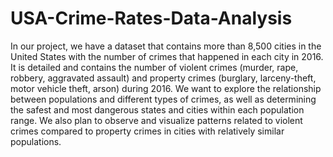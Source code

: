 # USA-Crime-Rates-Data-Analysis
In our project, we have a dataset that contains more than 8,500 cities in the United States with the number of crimes that happened in each city in 2016. It is detailed and contains the number of violent crimes (murder, rape, robbery, aggravated assault) and property crimes (burglary, larceny-theft, motor vehicle theft, arson) during 2016. We want to explore the relationship between populations and different types of crimes, as well as determining the safest and most dangerous states and cities within each population range. We also plan to observe and visualize patterns related to violent crimes compared to property crimes in cities with relatively similar populations.
